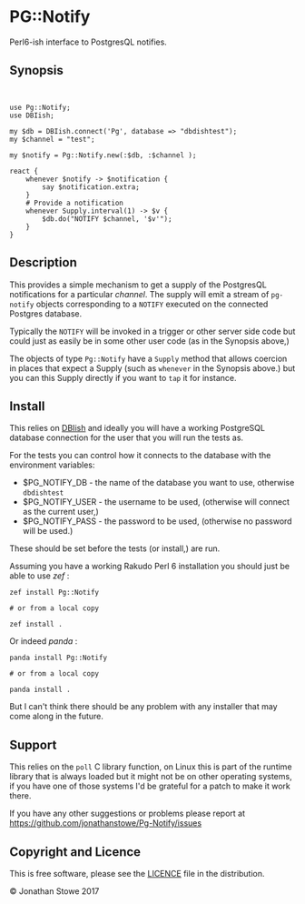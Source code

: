 # PG::Notify

Perl6-ish interface to PostgresQL notifies.

## Synopsis

```perl6


use Pg::Notify;
use DBIish;

my $db = DBIish.connect('Pg', database => "dbdishtest");
my $channel = "test";

my $notify = Pg::Notify.new(:$db, :$channel );

react {
    whenever $notify -> $notification {
        say $notification.extra;
    }
	# Provide a notification
	whenever Supply.interval(1) -> $v {
		$db.do("NOTIFY $channel, '$v'");
	}
}
```

## Description

This provides a simple mechanism to get a supply of the PostgresQL notifications
for a particular *channel*.  The supply will emit a stream of ```pg-notify``` objects
corresponding to a ```NOTIFY``` executed on the connected Postgres database.

Typically the ```NOTIFY``` will be invoked in a trigger or other server side code
but could just as easily be in some other user code (as in the Synopsis above,)

The objects of type ```Pg::Notify``` have a ```Supply``` method that allows coercion
in places that expect a Supply (such as ```whenever``` in the Synopsis above.) but
you can this Supply directly if you want to ```tap``` it for instance.

## Install

This relies on [DBIish](https://github.com/perl6/DBIish) and ideally you will have
a working PostgreSQL database connection for the user that you will run the tests as.

For the tests you can control how it connects to the database with the environment variables:

*  $PG_NOTIFY_DB   - the name of the database you want to use, otherwise ```dbdishtest```
*  $PG_NOTIFY_USER - the username to be used, (otherwise will connect as the current user,)
*  $PG_NOTIFY_PASS - the password to be used, (otherwise no password will be used.)

These should be set before the tests (or install,) are run.

Assuming you have a working Rakudo Perl 6 installation you should just be able to use *zef* :

	zef install Pg::Notify

	# or from a local copy

	zef install .

Or indeed *panda* :

	panda install Pg::Notify

	# or from a local copy

	panda install .

But I can't think there should be any problem with any installer that may come along in the future.

## Support

This relies on the ```poll``` C library function, on Linux this is part of the runtime library that
is always loaded but it might not be on other operating systems, if you have one of those systems
I'd be grateful for a patch to make it work there.

If you have any other suggestions or problems please report at https://github.com/jonathanstowe/Pg-Notify/issues

## Copyright and Licence

This is free software, please see the [LICENCE](LICENCE) file in the distribution.

© Jonathan Stowe 2017

